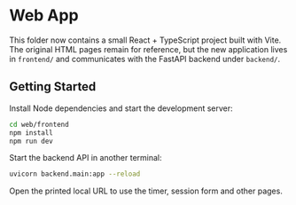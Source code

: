 # Web App

This folder now contains a small React + TypeScript project built with Vite.
The original HTML pages remain for reference, but the new application lives in
`frontend/` and communicates with the FastAPI backend under `backend/`.

## Getting Started

Install Node dependencies and start the development server:

```bash
cd web/frontend
npm install
npm run dev
```

Start the backend API in another terminal:

```bash
uvicorn backend.main:app --reload
```

Open the printed local URL to use the timer, session form and other pages.
